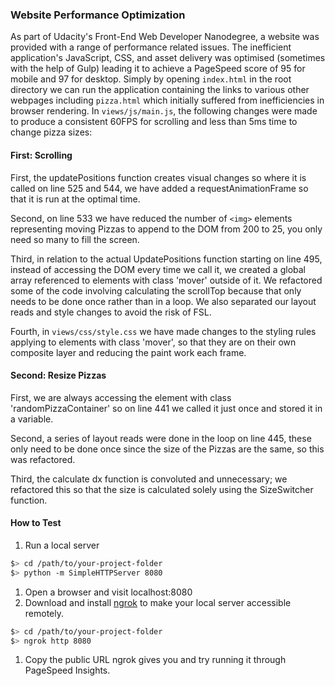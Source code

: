 ### Website Performance Optimization

As part of Udacity's Front-End Web Developer Nanodegree, a website was provided with a range of performance related issues. The inefficient application's JavaScript, CSS, and asset delivery was optimised (sometimes with the help of Gulp) leading it to achieve a PageSpeed score of 95 for mobile and 97 for desktop. Simply by opening `index.html` in the root directory we can run the application containing the links to various other webpages including `pizza.html` which initially suffered from inefficiencies in browser rendering. In `views/js/main.js`, the following changes were made to produce a consistent 60FPS for scrolling and less than 5ms time to change pizza sizes:

#### First: Scrolling

First, the updatePositions function creates visual changes so where it is called on line 525 and 544, we have added a requestAnimationFrame so that it is run at the optimal time.

Second, on line 533 we have reduced the number of `<img>` elements representing moving Pizzas to append to the DOM from 200 to 25, you only need so many to fill the screen.

Third, in relation to the actual UpdatePositions function starting on line 495, instead of accessing the DOM every time we call it, we created a global array referenced to elements with class 'mover' outside of it. We refactored some of the code involving calculating the scrollTop because that only needs to be done once rather than in a loop. We also separated our layout reads and style changes to avoid the risk of FSL.

Fourth, in `views/css/style.css` we have made changes to the styling rules applying to elements with class 'mover', so that they are on their own composite layer and reducing the paint work each frame.

#### Second: Resize Pizzas

First, we are always accessing the element with class 'randomPizzaContainer' so on line 441 we called it just once and stored it in a variable.

Second, a series of layout reads were done in the loop on line 445, these only need to be done once since the size of the Pizzas are the same, so this was refactored.

Third, the calculate dx function is convoluted and unnecessary; we refactored this so that the size is calculated solely using the SizeSwitcher function.

#### How to Test

1. Run a local server

  ```bash
  $> cd /path/to/your-project-folder
  $> python -m SimpleHTTPServer 8080
  ```

1. Open a browser and visit localhost:8080
1. Download and install [ngrok](https://ngrok.com/) to make your local server accessible remotely.

  ``` bash
  $> cd /path/to/your-project-folder
  $> ngrok http 8080
  ```

1. Copy the public URL ngrok gives you and try running it through PageSpeed Insights.
